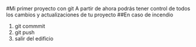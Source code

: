 #Mi primer proyecto con git
A partir de ahora podrás tener control de todos los cambios y actualizaciones de tu proyecto
##En caso de incendio
1. git commmit
2. git push
3. salir del edificio